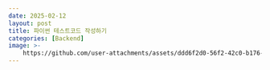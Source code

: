 ```yaml
---
date: 2025-02-12
layout: post
title: 파이썬 테스트코드 작성하기
categories: [Backend]
image: >-
    https://github.com/user-attachments/assets/ddd6f2d0-56f2-42c0-b176-23f9c1ddf6de
---
```




